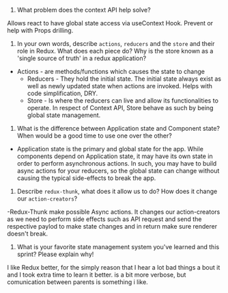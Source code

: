 1. What problem does the context API help solve?

Allows react to have global state access via useContext Hook. Prevent or help with Props drilling. 

1. In your own words, describe `actions`, `reducers` and the `store` and their role in Redux. What does each piece do? Why is the store known as a 'single source of truth' in a redux application?

 - Actions - are methods/functions which causes the state to change
   - Reducers - They hold the initial state. The initial state always exist as well as newly updated state when actions are invoked. Helps with code simplification, DRY. 
   - Store - Is where the reducers can live and allow its functionalities to operate. In respect of Context API, Store behave as such by being global state management.

1. What is the difference between Application state and Component state? When would be a good time to use one over the other?

 - Application state is the primary and global state for the app. While components depend on Application state, it may have its own state in order to perform asynchronous actions. In such, you may have to build async actions for your reducers, so the global state can change without causing the typical side-effects to break the app.

1. Describe `redux-thunk`, what does it allow us to do? How does it change our `action-creators`?

-Redux-Thunk make possible Async actions. It changes our action-creators as we need to perform side effects such as API request and send the respective paylod to make state changes and in return make sure renderer doesn't break.

1. What is your favorite state management system you've learned and this sprint? Please explain why!

  I like Redux better, for the simply reason that I hear a lot bad things a bout it and I took extra time to learn it better. is a bit more verbose, but comunication between parents is something i like. 